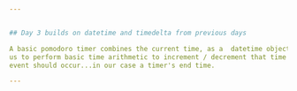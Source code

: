 ```yaml
---


## Day 3 builds on datetime and timedelta from previous days

A basic pomodoro timer combines the current time, as a  datetime object and allows
us to perform basic time arithmetic to increment / decrement that time at which an
event should occur...in our case a timer's end time.

---
```

